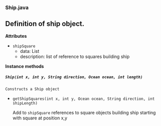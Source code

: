 ### Ship.java
## Definition of ship object.

__Attributes__

* `shipSquare`
    - data: List<Square>
    - description: list of reference to squares building ship

__Instance methods__

##### `Ship(int x, int y, String direction, Ocean ocean, int length)`

    Constructs a Ship object

* `getShipSquares(int x, int y, Ocean ocean, String direction, int shipLength)`
    
    Add to `shipSquare` references to square objects building ship starting with
    square at position x,y
